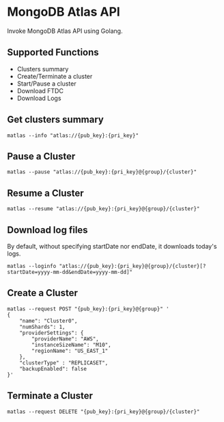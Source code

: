 # MongoDB Atlas API
Invoke MongoDB Atlas API using Golang.

## Supported Functions
- Clusters summary
- Create/Terminate a cluster
- Start/Pause a cluster
- Download FTDC
- Download Logs

## Get clusters summary

```
matlas --info "atlas://{pub_key}:{pri_key}"
```

## Pause a Cluster

```
matlas --pause "atlas://{pub_key}:{pri_key}@{group}/{cluster}"
```

## Resume a Cluster

```
matlas --resume "atlas://{pub_key}:{pri_key}@{group}/{cluster}"
```

## Download log files
By default, without specifying startDate nor endDate, it downloads today's logs.

```
matlas --loginfo "atlas://{pub_key}:{pri_key}@{group}/{cluster}[?startDate=yyyy-mm-dd&endDate=yyyy-mm-dd]"
```

## Create a Cluster

```
matlas --request POST "{pub_key}:{pri_key}@{group}" '
{
    "name": "Cluster0",
    "numShards": 1,
    "providerSettings": {
        "providerName": "AWS",
        "instanceSizeName": "M10",
        "regionName": "US_EAST_1"
    },
    "clusterType" : "REPLICASET",
    "backupEnabled": false
}'
```

## Terminate a Cluster

```
matlas --request DELETE "{pub_key}:{pri_key}@{group}/{cluster}"
```
